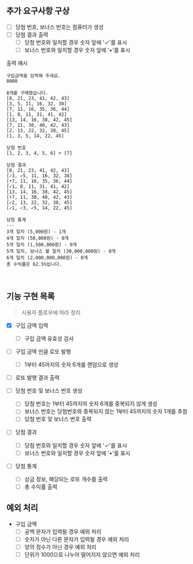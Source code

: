 ## 추가 요구사항 구상

- [ ] 당첨 번호, 보너스 번호는 컴퓨터가 생성
- [ ] 당첨 결과 출력
  - [ ] 당첨 번호와 일치할 경우 숫자 앞에 '✓'를 표시
  - [ ] 보너스 번호와 일치할 경우 숫자 앞에 '•'를 표시

출력 예시

```
구입금액을 입력해 주세요.
8000

8개를 구매했습니다.
[8, 21, 23, 41, 42, 43]
[3, 5, 11, 16, 32, 38]
[7, 11, 16, 35, 36, 44]
[1, 8, 11, 31, 41, 42]
[13, 14, 16, 38, 42, 45]
[7, 11, 30, 40, 42, 43]
[2, 13, 22, 32, 38, 45]
[1, 3, 5, 14, 22, 45]

당첨 번호
[1, 2, 3, 4, 5, 6] + [7]

당첨 결과
[8, 21, 23, 41, 42, 43]
[✓3, ✓5, 11, 16, 32, 38]
[•7, 11, 16, 35, 36, 44]
[✓1, 8, 11, 31, 41, 42]
[13, 14, 16, 38, 42, 45]
[•7, 11, 30, 40, 42, 43]
[✓2, 13, 22, 32, 38, 45]
[✓1, ✓3, ✓5, 14, 22, 45]

당첨 통계
---
3개 일치 (5,000원) - 1개
4개 일치 (50,000원) - 0개
5개 일치 (1,500,000원) - 0개
5개 일치, 보너스 볼 일치 (30,000,000원) - 0개
6개 일치 (2,000,000,000원) - 0개
총 수익률은 62.5%입니다.

```

<br/>

## 기능 구현 목록

> 사용자 플로우에 따라 정리

- [x] 구입 금액 입력

  - [ ] 구입 금액 유효성 검사

- [ ] 구입 금액 만큼 로또 발행

  - [ ] 1부터 45까지의 숫자 6개를 랜덤으로 생성

- [ ] 로또 발행 결과 출력

- [ ] 당첨 번호 및 보너스 번호 생성

  - [ ] 당첨 번호는 1부터 45까지의 숫자 6개를 중복되지 않게 생성
  - [ ] 보너스 번호는 당첨번호와 중복되지 않는 1부터 45까지의 숫자 1개를 추첨
  - [ ] 당첨 번호 및 보너스 번호 출력

- [ ] 당첨 결과

  - [ ] 당첨 번호와 일치할 경우 숫자 앞에 '✓'를 표시
  - [ ] 보너스 번호와 일치할 경우 숫자 앞에 '•'를 표시

- [ ] 당첨 통계
  - [ ] 상금 정보, 해당되는 로또 개수를 출력
  - [ ] 총 수익률 출력

## 예외 처리

- 구입 금액
  - [ ] 공백 문자가 입력될 경우 예외 처리
  - [ ] 숫자가 아닌 다른 문자가 입력될 경우 예외 처리
  - [ ] 양의 정수가 아닌 경우 예외 처리
  - [ ] 단위가 1000으로 나누어 떨어지지 않으면 예외 처리
